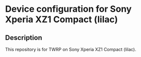 Device configuration for Sony Xperia XZ1 Compact (lilac)
========================================================

Description
-----------

This repository is for TWRP on Sony Xperia XZ1 Compact (lilac).
